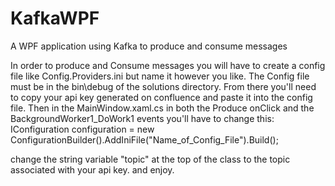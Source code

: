 # KafkaWPF
A WPF application using Kafka to produce and consume messages

In order to produce and Consume messages you will have to create a config file like Config.Providers.ini but name it however you like. The Config file must be 
in the bin\debug of the solutions directory. From there you'll need to copy your api key generated on confluence and paste it into the config file. Then in the MainWindow.xaml.cs in both the Produce onClick and the BackgroundWorker1_DoWork1 events you'll have to change this: IConfiguration configuration = new ConfigurationBuilder().AddIniFile("Name_of_Config_File").Build();

change the string variable "topic" at the top of the class to the topic associated with your api key. and enjoy.
